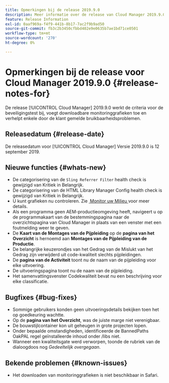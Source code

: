 ```yaml
---
title: Opmerkingen bij de release 2019.9.0
description: Meer informatie over de release van Cloud Manager 2019.9.0.
feature: Release Information
exl-id: 0aaf969a-f4f9-441b-8b17-7ac2f9b9ad50
source-git-commit: fb3c2b3450cfbbd402e9e0635b7ae1bd71ce0501
workflow-type: tm+mt
source-wordcount: '270'
ht-degree: 0%

---
```


# Opmerkingen bij de release voor Cloud Manager 2019.9.0 {#release-notes-for}

De release [!UICONTROL Cloud Manager] 2019.9.0 werkt de criteria voor de beveiligingstest bij, voegt downloadbare monitoringgrafieken toe en verhelpt enkele door de klant gemelde bruikbaarheidsproblemen.

## Releasedatum {#release-date}

De releasedatum voor [!UICONTROL Cloud Manager] Versie 2019.9.0 is 12 september 2019.

## Nieuwe functies {#whats-new}

* De categorisering van de `Sling Referrer Filter` health check is gewijzigd van Kritiek in Belangrijk.
* De categorisering van de HTML Library Manager Config health check is gewijzigd van Kritiek in Belangrijk.
* U kunt grafieken nu controleren. Zie [&#x200B; Monitor uw Milieu &#x200B;](/help/using/monitoring-environments.md) voor meer details.
* Als een programma geen AEM-productieomgeving heeft, navigeert u op de programmakaart van de bestemmingspagina naar de overzichtspagina van Cloud Manager in plaats van een venster met een foutmelding weer te geven.
* De **Kaart van de Montages van de Pijpleiding** op de **pagina van het Overzicht** is hernoemd aan **Montages van de Pijpleiding van de Productie**.
* De belangrijke keuzerondjes van het Gedrag van de Mislukt van het Gedrag zijn verwijderd uit code-kwaliteit slechts pijpleidingen.
* De **pagina van de Activiteit** toont nu de naam van de pijpleiding voor elke uitvoering.
* De uitvoeringspagina toont nu de naam van de pijpleiding.
* Het samenvattingsvenster Codekwaliteit bevat nu een beschrijving voor elke classificatie.

## Bugfixes {#bug-fixes}

* Sommige gebruikers konden geen uitvoeringsdetails bekijken toen het op goedkeuring wachtte.
* Op de **pagina van het Overzicht**, was de juiste marge niet verenigbaar.
* De bouwstijlcontainer kon uit geheugen in grote projecten lopen.
* Onder bepaalde omstandigheden, identificeerde de BannedPaths OakPAL regel geïnstalleerde inhoud onder /libs niet.
* Wanneer een kwaliteitsgate werd verworpen, toonde de rubriek van de dialoogdoos nog *Gedeeltelijk overgegaan*.

## Bekende problemen {#known-issues}

* Het downloaden van monitoringgrafieken is niet beschikbaar in Safari.
